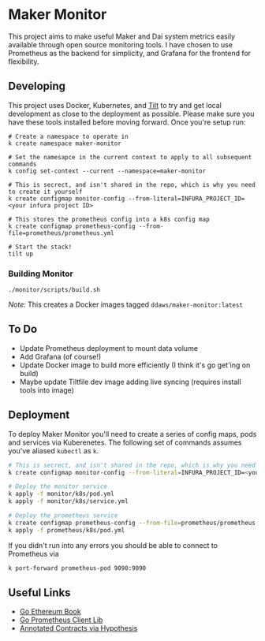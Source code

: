 # Maker Monitor

This project aims to make useful Maker and Dai system metrics easily available through open source monitoring tools.
I have chosen to use Prometheus as the backend for simplicity, and Grafana for the frontend for flexibility.

## Developing

This project uses Docker, Kubernetes, and [Tilt](https://tilt.dev/) to try and get local development as close to the
deployment as possible. Please make sure you have these tools installed before moving forward. Once you're setup run:

```
# Create a namespace to operate in
k create namespace maker-monitor

# Set the namesapce in the current context to apply to all subsequent commands
k config set-context --current --namespace=maker-monitor

# This is secrect, and isn't shared in the repo, which is why you need to create it yourself
k create configmap monitor-config --from-literal=INFURA_PROJECT_ID=<your infura project ID>

# This stores the prometheus config into a k8s config map
k create configmap prometheus-config --from-file=prometheus/prometheus.yml

# Start the stack!
tilt up
```

### Building Monitor

```
./monitor/scripts/build.sh
```

*Note:* This creates a Docker images tagged `ddaws/maker-monitor:latest`

## To Do

- Update Prometheus deployment to mount data volume
- Add Grafana (of course!)
- Update Docker image to build more efficiently (I think it's go get'ing on build)
- Maybe update Tiltfile dev image adding live syncing (requires install tools into image)

## Deployment

To deploy Maker Monitor you'll need to create a series of config maps, pods and services via Kuberenetes. The following
set of commands assumes you've aliased `kubectl` as `k`.

```bash
# This is secrect, and isn't shared in the repo, which is why you need to create it yourself
k create configmap monitor-config --from-literal=INFURA_PROJECT_ID=<your infura project ID>

# Deploy the monitor service
k apply -f monitor/k8s/pod.yml
k apply -f monitor/k8s/service.yml

# Deploy the prometheus service
k create configmap prometheus-config --from-file=prometheus/prometheus.yml
k apply -f prometheus/k8s/pod.yml
```

If you didn't run into any errors you should be able to connect to Prometheus via

```bash
k port-forward prometheus-pod 9090:9090
```

## Useful Links

- [Go Ethereum Book](https://goethereumbook.org/en/)
- [Go Prometheus Client Lib](https://godoc.org/github.com/prometheus/client_golang/prometheus)
- [Annotated Contracts via Hypothesis](https://via.hypothes.is/https://github.com/makerdao/dss/blob/master/src/vat.sol)
